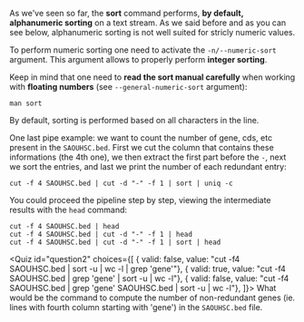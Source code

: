 <script>
import Quiz from "components/Quiz.svelte";
import Execute from "components/Execute.svelte";
</script>

As we've seen so far, the **sort** command performs, **by default, alphanumeric sorting** on a text stream. 
As we said before and as you can see below, alphanumeric sorting is not well suited for stricly numeric values.

<Execute command="echo -e '1\n100\n2\n3\n200\n20\n10' | sort" />

To perform numeric sorting one need to activate the `-n/--numeric-sort` argument. This argument allows to properly perform **integer sorting**. 

<Execute command="echo -e '1\n100\n2\n3\n200\n20\n10' | sort -n " />

Keep in mind that one need to **read the sort manual carefully** when working with **floating numbers** (see `--general-numeric-sort` argument):

```
man sort
```
By default, sorting is performed based on all characters in the line.


One last pipe example: we want to count the number of gene, cds, etc present in the `SAOUHSC.bed`. First we cut the column that contains these informations (the 4th one), we then extract the first part before the `-`, next we sort the entries, and last we print the number of each redundant entry: 

```
cut -f 4 SAOUHSC.bed | cut -d "-" -f 1 | sort | uniq -c
```
You could proceed the pipeline step by step, viewing the intermediate results with the `head` command:
```
cut -f 4 SAOUHSC.bed | head
cut -f 4 SAOUHSC.bed | cut -d "-" -f 1 | head
cut -f 4 SAOUHSC.bed | cut -d "-" -f 1 | sort | head
```

<Quiz id="question2" choices={[
	{ valid: false, value: "cut -f4  SAOUHSC.bed | sort -u | wc -l | grep 'gene'"},
		{ valid: true, value: "cut -f4  SAOUHSC.bed | grep 'gene' | sort -u | wc -l"},
	{ valid: false, value: "cut -f4  SAOUHSC.bed | grep 'gene' SAOUHSC.bed  | sort -u | wc -l"},
]}>
	<span slot="prompt">
		What would be the command to compute the number of non-redundant genes (ie. lines with fourth column starting with 'gene') in the `SAOUHSC.bed` file.
	</span>
</Quiz>
